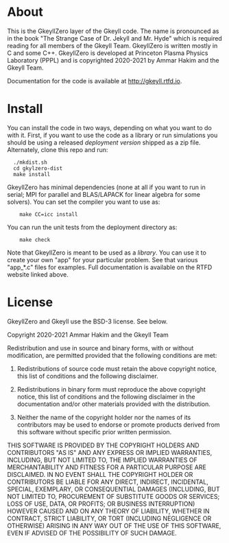 # About

This is the GkeyllZero layer of the Gkeyll code. The name is
pronounced as in the book "The Strange Case of Dr. Jekyll and
Mr. Hyde" which is required reading for all members of the Gkeyll
Team. GkeyllZero is written mostly in C and some C++.  GkeyllZero is
developed at Princeton Plasma Physics Laboratory (PPPL) and is
copyrighted 2020-2021 by Ammar Hakim and the Gkeyll Team.

Documentation for the code is available at http://gkeyll.rtfd.io.

# Install

You can install the code in two ways, depending on what you want to do
with it. First, if you want to use the code as a library or run
simulations you should be using a released *deployment version*
shipped as a zip file. Alternately, clone this repo and run:
```
  ./mkdist.sh
  cd gkylzero-dist
  make install
```

GkeyllZero has minimal dependencies (none at all if you want to run in
serial; MPI for parallel and BLAS/LAPACK for linear algebra for some
solvers). You can set the compiler you want to use as:
```
    make CC=icc install 
```

You can run the unit tests from the deployment directory as:
```
    make check
```

Note that GkeyllZero is meant to be used as a *library*. You can use
it to create your own "app" for your particular problem. See that
various "app_*.c" files for examples. Full documentation is available
on the RTFD website linked above.

# License

GkeyllZero and Gkeyll use the BSD-3 license. See below.

Copyright 2020-2021 Ammar Hakim and the Gkeyll Team

Redistribution and use in source and binary forms, with or without
modification, are permitted provided that the following conditions are
met:

1. Redistributions of source code must retain the above copyright
   notice, this list of conditions and the following disclaimer.

2. Redistributions in binary form must reproduce the above copyright
   notice, this list of conditions and the following disclaimer in the
   documentation and/or other materials provided with the
   distribution.

3. Neither the name of the copyright holder nor the names of its
   contributors may be used to endorse or promote products derived
   from this software without specific prior written permission.

THIS SOFTWARE IS PROVIDED BY THE COPYRIGHT HOLDERS AND CONTRIBUTORS
"AS IS" AND ANY EXPRESS OR IMPLIED WARRANTIES, INCLUDING, BUT NOT
LIMITED TO, THE IMPLIED WARRANTIES OF MERCHANTABILITY AND FITNESS FOR
A PARTICULAR PURPOSE ARE DISCLAIMED. IN NO EVENT SHALL THE COPYRIGHT
HOLDER OR CONTRIBUTORS BE LIABLE FOR ANY DIRECT, INDIRECT, INCIDENTAL,
SPECIAL, EXEMPLARY, OR CONSEQUENTIAL DAMAGES (INCLUDING, BUT NOT
LIMITED TO, PROCUREMENT OF SUBSTITUTE GOODS OR SERVICES; LOSS OF USE,
DATA, OR PROFITS; OR BUSINESS INTERRUPTION) HOWEVER CAUSED AND ON ANY
THEORY OF LIABILITY, WHETHER IN CONTRACT, STRICT LIABILITY, OR TORT
(INCLUDING NEGLIGENCE OR OTHERWISE) ARISING IN ANY WAY OUT OF THE USE
OF THIS SOFTWARE, EVEN IF ADVISED OF THE POSSIBILITY OF SUCH DAMAGE.
